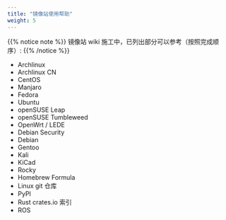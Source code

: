```yaml
---
title: "镜像站使用帮助"
weight: 5
---
```


{{% notice note %}}
镜像站 wiki 施工中，已列出部分可以参考（按照完成顺序）:
{{% /notice %}}

- Archlinux
- Archlinux CN
- CentOS
- Manjaro
- Fedora
- Ubuntu
- openSUSE Leap
- openSUSE Tumbleweed
- OpenWrt / LEDE
- Debian Security
- Debian
- Gentoo
- Kali
- KiCad
- Rocky
- Homebrew Formula
- Linux git 仓库
- PyPI
- Rust crates.io 索引
- ROS
